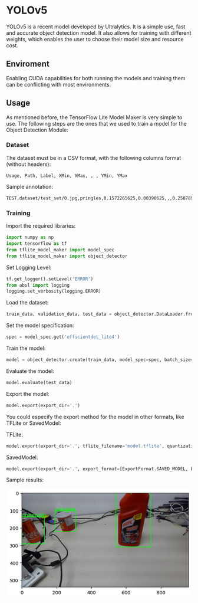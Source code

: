 # YOLOv5

YOLOv5 is a recent model developed by Ultralytics. It is a simple use, fast and accurate object detection model. It also allows for training with different weights, which enables the user to choose their model size and resource cost.

## Enviroment
Enabling CUDA capabilities for both running the models and training them can be conflicting with most environments. 

## Usage
As mentioned before, the TensorFlow Lite Model Maker is very simple to use. The following steps are the ones that we used to train a model for the Object Detection Module:

### Dataset
The dataset must be in a CSV format, with the following columns format (without headers):
```csv
Usage, Path, Label, XMin, XMax, , , YMin, YMax
```
Sample annotation: 
```
TEST,dataset/test_set/0.jpg,pringles,0.1572265625,0.00390625,,,0.2587890625,0.15885416666666666
```

### Training

Import the required libraries:
```python
import numpy as np
import tensorflow as tf
from tflite_model_maker import model_spec
from tflite_model_maker import object_detector
```

Set Logging Level:
```python
tf.get_logger().setLevel('ERROR')
from absl import logging
logging.set_verbosity(logging.ERROR)
```

Load the dataset:
```python
train_data, validation_data, test_data = object_detector.DataLoader.from_csv('dataset.csv')
```

Set the model specification:
```python
spec = model_spec.get('efficientdet_lite4')
```

Train the model:
```python
model = object_detector.create(train_data, model_spec=spec, batch_size=8, epochs=100, train_whole_model=True, validation_data=validation_data)
```

Evaluate the model:
```python
model.evaluate(test_data)
```

Export the model:
```python
model.export(export_dir='.')
```
You could especify the export method for the model in other formats, like TFLite or SavedModel:

TFLite:
```python
model.export(export_dir='.', tflite_filename='model.tflite', quantization_config=QuantizationConfig.for_float16(), export_format=[ExportFormat.TFLITE])
```

SavedModel:
```python
model.export(export_dir='.', export_format=[ExportFormat.SAVED_MODEL, ExportFormat.LABEL])
```

Sample results:

![Sample TF Lite Model](../../../../assets/home/ObjectDetection/TFLite.png)
